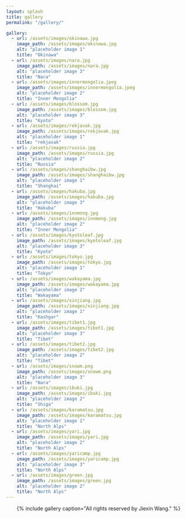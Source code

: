 ```yaml
---
layout: splash
title: gallery
permalink: "/gallery/"

gallery:
  - url: /assets/images/okinawa.jpg
    image_path: /assets/images/okinawa.jpg
    alt: "placeholder image 1"
    title: "Okinawa"
  - url: /assets/images/nara.jpg
    image_path: /assets/images/nara.jpg
    alt: "placeholder image 3"
    title: "Nara"
  - url: /assets/images/innermongolia.jpeg
    image_path: /assets/images/innermongolia.jpeg
    alt: "placeholder image 2"
    title: "Inner Mongolia"
  - url: /assets/images/blossom.jpg
    image_path: /assets/images/blossom.jpg
    alt: "placeholder image 3"
    title: "Kyoto"
  - url: /assets/images/rekjavak.jpg
    image_path: /assets/images/rekjavak.jpg
    alt: "placeholder image 1"
    title: "rekjavak"
  - url: /assets/images/russia.jpg
    image_path: /assets/images/russia.jpg
    alt: "placeholder image 2"
    title: "Russia"
  - url: /assets/images/shanghaibw.jpg
    image_path: /assets/images/shanghaibw.jpg
    alt: "placeholder image 1"
    title: "Shanghai"
  - url: /assets/images/hakuba.jpg
    image_path: /assets/images/hakuba.jpg
    alt: "placeholder image 3"
    title: "Hakuba"
  - url: /assets/images/innmong.jpg
    image_path: /assets/images/innmong.jpg
    alt: "placeholder image 2"
    title: "Inner Mongolia"
  - url: /assets/images/kyotoleaf.jpg
    image_path: /assets/images/kyotoleaf.jpg
    alt: "placeholder image 3"
    title: "Kyoto"
  - url: /assets/images/tokyo.jpg
    image_path: /assets/images/tokyo.jpg
    alt: "placeholder image 1"
    title: "Tokyo"
  - url: /assets/images/wakayama.jpg
    image_path: /assets/images/wakayama.jpg
    alt: "placeholder image 2"
    title: "Wakayama"
  - url: /assets/images/xinjiang.jpg
    image_path: /assets/images/xinjiang.jpg
    alt: "placeholder image 1"
    title: "Kashgar"
  - url: /assets/images/tibet1.jpg
    image_path: /assets/images/tibet1.jpg
    alt: "placeholder image 3"
    title: "Tibet"
  - url: /assets/images/tibet2.jpg
    image_path: /assets/images/tibet2.jpg
    alt: "placeholder image 2"
    title: "Tibet"
  - url: /assets/images/snowm.png
    image_path: /assets/images/snowm.png
    alt: "placeholder image 3"
    title: "Nara"
  - url: /assets/images/ibuki.jpg
    image_path: /assets/images/ibuki.jpg
    alt: "placeholder image 2"
    title: "Shiga"
  - url: /assets/images/karamatsu.jpg
    image_path: /assets/images/karamatsu.jpg
    alt: "placeholder image 1"
    title: "North Alps"
  - url: /assets/images/yari.jpg
    image_path: /assets/images/yari.jpg
    alt: "placeholder image 2"
    title: "North Alps"
  - url: /assets/images/yaricamp.jpg
    image_path: /assets/images/yaricamp.jpg
    alt: "placeholder image 3"
    title: "North Alps"
  - url: /assets/images/green.jpg
    image_path: /assets/images/green.jpg
    alt: "placeholder image 2"
    title: "North Alps"
---
```


<center>
{% include gallery caption="All rights reserved by Jiexin Wang." %}
</center>
